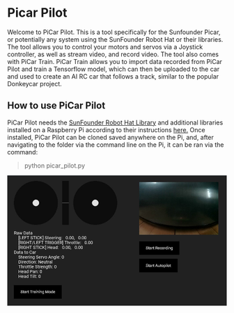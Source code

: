 # Picar Pilot

Welcome to PiCar Pilot. This is a tool specifically for the Sunfounder Picar, or potentially any system using the SunFounder Robot Hat or their libraries. The tool allows you to control your motors and servos via a Joystick controller, as well as stream video, and record video. The tool also comes with PiCar Train. PiCar Train allows you to import data recorded from PiCar Pilot and train a Tensorflow model, which can then be uploaded to the car and used to create an AI RC car that follows a track, similar to the popular Donkeycar project.

## How to use PiCar Pilot

PiCar Pilot needs the [SunFounder Robot Hat Library](https://github.com/sunfounder/robot-hat) and additional libraries installed on a Raspberry Pi according to their instructions [here.](https://docs.sunfounder.com/projects/picar-x/en/latest/python/python_start/what_do_we_need.html) Once installed, PiCar Pilot can be cloned saved anywhere on the Pi, and, after navigating to the folder via the command line on the Pi, it can be ran via the command:
   > python picar_pilot.py

![Image of Picar Dash](https://github.com/Noise859/PicarPilot/blob/main/instruction_images/picar_dash.jpg?raw=true "Picar Dash")

